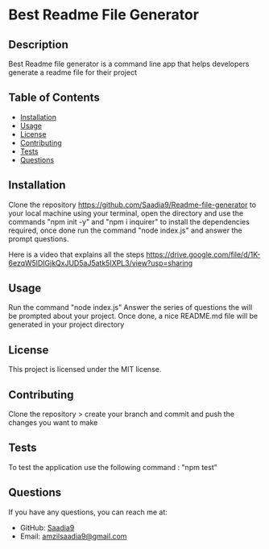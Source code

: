 # Best Readme File Generator

## Description
Best Readme file generator is a command line app that helps developers generate a readme file for their project

## Table of Contents
- [Installation](#installation)
- [Usage](#usage)
- [License](#license)
- [Contributing](#contributing)
- [Tests](#tests)
- [Questions](#questions)

## Installation
Clone the repository https://github.com/Saadia9/Readme-file-generator to your local machine using your terminal, open the directory and use the commands "npm init -y" and "npm i inquirer" to install the dependencies required, once done run the command "node index.js" and answer the prompt questions.

Here is a video that explains all the steps https://drive.google.com/file/d/1K-6ezqW5lDIGjkQxJUD5aJ5atk5IXPL3/view?usp=sharing


## Usage
Run the command "node index.js" Answer the series of questions the will be prompted  about your project. Once done, a nice README.md file will be generated in your project directory 


## License
This project is licensed under the MIT license.

## Contributing
Clone the repository > create your branch and commit and push the changes you want to make

## Tests
To test the application use the following command : "npm test"

## Questions
If you have any questions, you can reach me at:

- GitHub: [Saadia9](https://github.com/Saadia9)
- Email: amzilsaadia9@gmail.com
